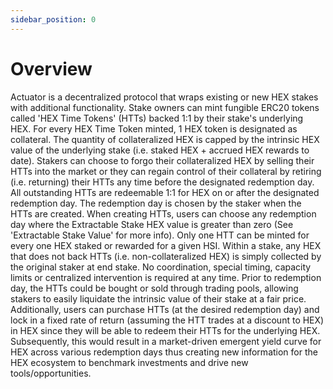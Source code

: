 ```yaml
---
sidebar_position: 0
---
```


# Overview

Actuator is a decentralized protocol that wraps existing or new HEX stakes with additional functionality. Stake owners can mint fungible ERC20 tokens called 'HEX Time Tokens' (HTTs) backed 1:1 by their stake's underlying HEX. For every HEX Time Token minted, 1 HEX token is designated as collateral. The quantity of collateralized HEX is capped by the intrinsic HEX value of the underlying stake (i.e. staked HEX + accrued HEX rewards to date). Stakers can choose to forgo their collateralized HEX by selling their HTTs into the market or they can regain control of their collateral by retiring (i.e. returning) their HTTs any time before the designated redemption day. All outstanding HTTs are redeemable 1:1 for HEX on or after the designated redemption day. The redemption day is chosen by the staker when the HTTs are created. When creating HTTs, users can choose any redemption day where the Extractable Stake HEX value is greater than zero (See 'Extractable Stake Value' for more info). Only one HTT can be minted for every one HEX staked or rewarded for a given HSI. Within a stake, any HEX that does not back HTTs (i.e. non-collateralized HEX) is simply collected by the original staker at end stake. No coordination, special timing, capacity limits or centralized intervention is required at any time. Prior to redemption day, the HTTs could be bought or sold through trading pools, allowing stakers to easily liquidate the intrinsic value of their stake at a fair price. Additionally, users can purchase HTTs (at the desired redemption day) and lock in a fixed rate of return (assuming the HTT trades at a discount to HEX) in HEX since they will be able to redeem their HTTs for the underlying HEX. Subsequently, this would result in a market-driven emergent yield curve for HEX across various redemption days thus creating new information for the HEX ecosystem to benchmark investments and drive new tools/opportunities.

